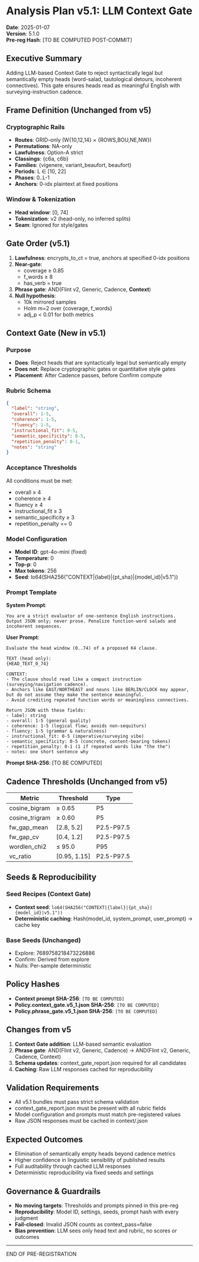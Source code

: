 # Analysis Plan v5.1: LLM Context Gate

**Date**: 2025-01-07  
**Version**: 5.1.0  
**Pre-reg Hash**: [TO BE COMPUTED POST-COMMIT]

## Executive Summary

Adding LLM-based Context Gate to reject syntactically legal but semantically empty heads (word-salad, tautological detours, incoherent connectives). This gate ensures heads read as meaningful English with surveying-instruction cadence.

## Frame Definition (Unchanged from v5)

### Cryptographic Rails
- **Routes**: GRID-only (W{10,12,14} × {ROWS,BOU,NE,NW})
- **Permutations**: NA-only
- **Lawfulness**: Option-A strict
- **Classings**: {c6a, c6b}
- **Families**: {vigenere, variant_beaufort, beaufort}
- **Periods**: L ∈ [10, 22]
- **Phases**: 0..L-1
- **Anchors**: 0-idx plaintext at fixed positions

### Window & Tokenization
- **Head window**: [0, 74]
- **Tokenization**: v2 (head-only, no inferred splits)
- **Seam**: Ignored for style/gates

## Gate Order (v5.1)

1. **Lawfulness**: encrypts_to_ct = true, anchors at specified 0-idx positions
2. **Near-gate**: 
   - coverage ≥ 0.85
   - f_words ≥ 8
   - has_verb = true
3. **Phrase gate**: AND(Flint v2, Generic, Cadence, **Context**)
4. **Null hypothesis**: 
   - 10k mirrored samples
   - Holm m=2 over {coverage, f_words}
   - adj_p < 0.01 for both metrics

## Context Gate (New in v5.1)

### Purpose
- **Does**: Reject heads that are syntactically legal but semantically empty
- **Does not**: Replace cryptographic gates or quantitative style gates
- **Placement**: After Cadence passes, before Confirm compute

### Rubric Schema
```json
{
  "label": "string",
  "overall": 1-5,
  "coherence": 1-5,
  "fluency": 1-5,
  "instructional_fit": 0-5,
  "semantic_specificity": 0-5,
  "repetition_penalty": 0-1,
  "notes": "string"
}
```

### Acceptance Thresholds
All conditions must be met:
- overall ≥ 4
- coherence ≥ 4
- fluency ≥ 4
- instructional_fit ≥ 3
- semantic_specificity ≥ 3
- repetition_penalty == 0

### Model Configuration
- **Model ID**: gpt-4o-mini (fixed)
- **Temperature**: 0
- **Top-p**: 0
- **Max tokens**: 256
- **Seed**: lo64(SHA256("CONTEXT|{label}|{pt_sha}|{model_id}|v5.1"))

### Prompt Template

**System Prompt**:
```
You are a strict evaluator of one-sentence English instructions. Output JSON only; never prose. Penalize function-word salads and incoherent sequences.
```

**User Prompt**:
```
Evaluate the head window (0..74) of a proposed K4 clause.

TEXT (head only):
{HEAD_TEXT_0_74}

CONTEXT:
- The clause should read like a compact instruction (surveying/navigation cadence).
- Anchors like EAST/NORTHEAST and nouns like BERLIN/CLOCK may appear, but do not assume they make the sentence meaningful.
- Avoid crediting repeated function words or meaningless connectives.

Return JSON with these fields:
- label: string
- overall: 1-5 (general quality)
- coherence: 1-5 (logical flow; avoids non-sequiturs)
- fluency: 1-5 (grammar & naturalness)
- instructional_fit: 0-5 (imperative/surveying vibe)
- semantic_specificity: 0-5 (concrete, content-bearing tokens)
- repetition_penalty: 0-1 (1 if repeated words like "the the")
- notes: one short sentence why
```

**Prompt SHA-256**: [TO BE COMPUTED]

## Cadence Thresholds (Unchanged from v5)

| Metric | Threshold | Type |
|--------|-----------|------| 
| cosine_bigram | ≥ 0.65 | P5 |
| cosine_trigram | ≥ 0.60 | P5 |
| fw_gap_mean | [2.8, 5.2] | P2.5-P97.5 |
| fw_gap_cv | [0.4, 1.2] | P2.5-P97.5 |
| wordlen_chi2 | ≤ 95.0 | P95 |
| vc_ratio | [0.95, 1.15] | P2.5-P97.5 |

## Seeds & Reproducibility

### Seed Recipes (Context Gate)
- **Context seed**: `lo64(SHA256("CONTEXT|{label}|{pt_sha}|{model_id}|v5.1"))`
- **Deterministic caching**: Hash(model_id, system_prompt, user_prompt) → cache key

### Base Seeds (Unchanged)
- Explore: 7689758218473226886
- Confirm: Derived from explore
- Nulls: Per-sample deterministic

## Policy Hashes

- **Context prompt SHA-256**: `[TO BE COMPUTED]`
- **Policy.context_gate.v5_1.json SHA-256**: `[TO BE COMPUTED]`
- **Policy.phrase_gate.v5_1.json SHA-256**: `[TO BE COMPUTED]`

## Changes from v5

1. **Context Gate addition**: LLM-based semantic evaluation
2. **Phrase gate**: AND(Flint v2, Generic, Cadence) → AND(Flint v2, Generic, Cadence, Context)
3. **Schema updates**: context_gate_report.json required for all candidates
4. **Caching**: Raw LLM responses cached for reproducibility

## Validation Requirements

- All v5.1 bundles must pass strict schema validation
- context_gate_report.json must be present with all rubric fields
- Model configuration and prompts must match pre-registered values
- Raw JSON responses must be cached in context/<label>.json

## Expected Outcomes

- Elimination of semantically empty heads beyond cadence metrics
- Higher confidence in linguistic sensibility of published results
- Full auditability through cached LLM responses
- Deterministic reproducibility via fixed seeds and settings

## Governance & Guardrails

- **No moving targets**: Thresholds and prompts pinned in this pre-reg
- **Reproducibility**: Model ID, settings, seeds, prompt hash with every judgment
- **Fail-closed**: Invalid JSON counts as context_pass=false
- **Bias prevention**: LLM sees only head text and rubric, no scores or outcomes

---
END OF PRE-REGISTRATION